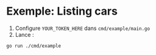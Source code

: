 # Exemple: Listing cars

1. Configure `YOUR_TOKEN_HERE` dans `cmd/example/main.go`
2. Lance :

```bash
go run ./cmd/example
```
